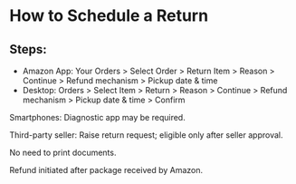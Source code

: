 # How to Schedule a Return

## Steps:
- Amazon App: Your Orders > Select Order > Return Item > Reason > Continue > Refund mechanism > Pickup date & time
- Desktop: Orders > Select Item > Return > Reason > Continue > Refund mechanism > Pickup date & time > Confirm

Smartphones: Diagnostic app may be required.

Third-party seller: Raise return request; eligible only after seller approval.

No need to print documents.

Refund initiated after package received by Amazon.
